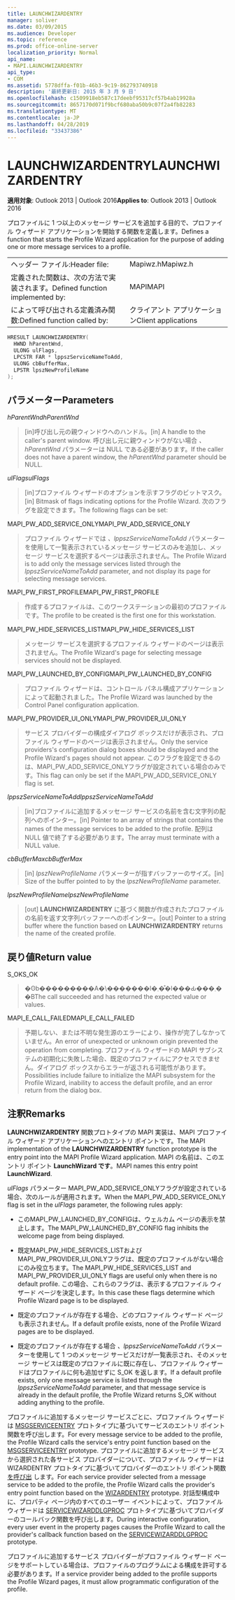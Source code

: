 ```yaml
---
title: LAUNCHWIZARDENTRY
manager: soliver
ms.date: 03/09/2015
ms.audience: Developer
ms.topic: reference
ms.prod: office-online-server
localization_priority: Normal
api_name:
- MAPI.LAUNCHWIZARDENTRY
api_type:
- COM
ms.assetid: 5778dffa-f01b-46b3-9c19-862793740918
description: '最終更新日: 2015 年 3 月 9 日'
ms.openlocfilehash: c1509918eb587c17deebf95317cf57b4ab19928a
ms.sourcegitcommit: 8657170d071f9bcf680aba50b9c07f2a4fb82283
ms.translationtype: MT
ms.contentlocale: ja-JP
ms.lasthandoff: 04/28/2019
ms.locfileid: "33437386"
---
```

# <a name="launchwizardentry"></a><span data-ttu-id="e6e7e-103">LAUNCHWIZARDENTRY</span><span class="sxs-lookup"><span data-stu-id="e6e7e-103">LAUNCHWIZARDENTRY</span></span>

  
  
<span data-ttu-id="e6e7e-104">**適用対象**: Outlook 2013 | Outlook 2016</span><span class="sxs-lookup"><span data-stu-id="e6e7e-104">**Applies to**: Outlook 2013 | Outlook 2016</span></span> 
  
<span data-ttu-id="e6e7e-105">プロファイルに 1 つ以上のメッセージ サービスを追加する目的で、プロファイル ウィザード アプリケーションを開始する関数を定義します。</span><span class="sxs-lookup"><span data-stu-id="e6e7e-105">Defines a function that starts the Profile Wizard application for the purpose of adding one or more message services to a profile.</span></span> 
  
|||
|:-----|:-----|
|<span data-ttu-id="e6e7e-106">ヘッダー ファイル:</span><span class="sxs-lookup"><span data-stu-id="e6e7e-106">Header file:</span></span>  <br/> |<span data-ttu-id="e6e7e-107">Mapiwz.h</span><span class="sxs-lookup"><span data-stu-id="e6e7e-107">Mapiwz.h</span></span>  <br/> |
|<span data-ttu-id="e6e7e-108">定義された関数は、次の方法で実装されます。</span><span class="sxs-lookup"><span data-stu-id="e6e7e-108">Defined function implemented by:</span></span>  <br/> |<span data-ttu-id="e6e7e-109">MAPI</span><span class="sxs-lookup"><span data-stu-id="e6e7e-109">MAPI</span></span>  <br/> |
|<span data-ttu-id="e6e7e-110">によって呼び出される定義済み関数:</span><span class="sxs-lookup"><span data-stu-id="e6e7e-110">Defined function called by:</span></span>  <br/> |<span data-ttu-id="e6e7e-111">クライアント アプリケーション</span><span class="sxs-lookup"><span data-stu-id="e6e7e-111">Client applications</span></span>  <br/> |
   
```cpp
HRESULT LAUNCHWIZARDENTRY(
  HWND hParentWnd,
  ULONG ulFlags,
  LPCSTR FAR * lppszServiceNameToAdd,
  ULONG cbBufferMax,
  LPSTR lpszNewProfileName
);
```

## <a name="parameters"></a><span data-ttu-id="e6e7e-112">パラメーター</span><span class="sxs-lookup"><span data-stu-id="e6e7e-112">Parameters</span></span>

 <span data-ttu-id="e6e7e-113">_hParentWnd_</span><span class="sxs-lookup"><span data-stu-id="e6e7e-113">_hParentWnd_</span></span>
  
> <span data-ttu-id="e6e7e-114">[in]呼び出し元の親ウィンドウへのハンドル。</span><span class="sxs-lookup"><span data-stu-id="e6e7e-114">[in] A handle to the caller's parent window.</span></span> <span data-ttu-id="e6e7e-115">呼び出し元に親ウィンドウがない場合  _、hParentWnd_ パラメーターは NULL である必要があります。</span><span class="sxs-lookup"><span data-stu-id="e6e7e-115">If the caller does not have a parent window, the  _hParentWnd_ parameter should be NULL.</span></span> 
    
 <span data-ttu-id="e6e7e-116">_ulFlags_</span><span class="sxs-lookup"><span data-stu-id="e6e7e-116">_ulFlags_</span></span>
  
> <span data-ttu-id="e6e7e-117">[in]プロファイル ウィザードのオプションを示すフラグのビットマスク。</span><span class="sxs-lookup"><span data-stu-id="e6e7e-117">[in] Bitmask of flags indicating options for the Profile Wizard.</span></span> <span data-ttu-id="e6e7e-118">次のフラグを設定できます。</span><span class="sxs-lookup"><span data-stu-id="e6e7e-118">The following flags can be set:</span></span>
    
<span data-ttu-id="e6e7e-119">MAPI_PW_ADD_SERVICE_ONLY</span><span class="sxs-lookup"><span data-stu-id="e6e7e-119">MAPI_PW_ADD_SERVICE_ONLY</span></span> 
  
> <span data-ttu-id="e6e7e-120">プロファイル ウィザードでは  _、lppszServiceNameToAdd_ パラメーターを使用して一覧表示されているメッセージ サービスのみを追加し、メッセージ サービスを選択するページは表示されません。</span><span class="sxs-lookup"><span data-stu-id="e6e7e-120">The Profile Wizard is to add only the message services listed through the  _lppszServiceNameToAdd_ parameter, and not display its page for selecting message services.</span></span> 
    
<span data-ttu-id="e6e7e-121">MAPI_PW_FIRST_PROFILE</span><span class="sxs-lookup"><span data-stu-id="e6e7e-121">MAPI_PW_FIRST_PROFILE</span></span> 
  
> <span data-ttu-id="e6e7e-122">作成するプロファイルは、このワークステーションの最初のプロファイルです。</span><span class="sxs-lookup"><span data-stu-id="e6e7e-122">The profile to be created is the first one for this workstation.</span></span> 
    
<span data-ttu-id="e6e7e-123">MAPI_PW_HIDE_SERVICES_LIST</span><span class="sxs-lookup"><span data-stu-id="e6e7e-123">MAPI_PW_HIDE_SERVICES_LIST</span></span> 
  
> <span data-ttu-id="e6e7e-124">メッセージ サービスを選択するプロファイル ウィザードのページは表示されません。</span><span class="sxs-lookup"><span data-stu-id="e6e7e-124">The Profile Wizard's page for selecting message services should not be displayed.</span></span> 
    
<span data-ttu-id="e6e7e-125">MAPI_PW_LAUNCHED_BY_CONFIG</span><span class="sxs-lookup"><span data-stu-id="e6e7e-125">MAPI_PW_LAUNCHED_BY_CONFIG</span></span> 
  
> <span data-ttu-id="e6e7e-126">プロファイル ウィザードは、コントロール パネル構成アプリケーションによって起動されました。</span><span class="sxs-lookup"><span data-stu-id="e6e7e-126">The Profile Wizard was launched by the Control Panel configuration application.</span></span> 
    
<span data-ttu-id="e6e7e-127">MAPI_PW_PROVIDER_UI_ONLY</span><span class="sxs-lookup"><span data-stu-id="e6e7e-127">MAPI_PW_PROVIDER_UI_ONLY</span></span> 
  
> <span data-ttu-id="e6e7e-128">サービス プロバイダーの構成ダイアログ ボックスだけが表示され、プロファイル ウィザードのページは表示されません。</span><span class="sxs-lookup"><span data-stu-id="e6e7e-128">Only the service providers's configuration dialog boxes should be displayed and the Profile Wizard's pages should not appear.</span></span> <span data-ttu-id="e6e7e-129">このフラグを設定できるのは、MAPI_PW_ADD_SERVICE_ONLYフラグが設定されている場合のみです。</span><span class="sxs-lookup"><span data-stu-id="e6e7e-129">This flag can only be set if the MAPI_PW_ADD_SERVICE_ONLY flag is set.</span></span> 
    
 <span data-ttu-id="e6e7e-130">_lppszServiceNameToAdd_</span><span class="sxs-lookup"><span data-stu-id="e6e7e-130">_lppszServiceNameToAdd_</span></span>
  
> <span data-ttu-id="e6e7e-131">[in]プロファイルに追加するメッセージ サービスの名前を含む文字列の配列へのポインター。</span><span class="sxs-lookup"><span data-stu-id="e6e7e-131">[in] Pointer to an array of strings that contains the names of the message services to be added to the profile.</span></span> <span data-ttu-id="e6e7e-132">配列は NULL 値で終了する必要があります。</span><span class="sxs-lookup"><span data-stu-id="e6e7e-132">The array must terminate with a NULL value.</span></span> 
    
 <span data-ttu-id="e6e7e-133">_cbBufferMax_</span><span class="sxs-lookup"><span data-stu-id="e6e7e-133">_cbBufferMax_</span></span>
  
> <span data-ttu-id="e6e7e-134">[in]  _lpszNewProfileName_ パラメーターが指すバッファーのサイズ。</span><span class="sxs-lookup"><span data-stu-id="e6e7e-134">[in] Size of the buffer pointed to by the  _lpszNewProfileName_ parameter.</span></span> 
    
 <span data-ttu-id="e6e7e-135">_lpszNewProfileName_</span><span class="sxs-lookup"><span data-stu-id="e6e7e-135">_lpszNewProfileName_</span></span>
  
> <span data-ttu-id="e6e7e-136">[out] **LAUNCHWIZARDENTRY** に基づく関数が作成されたプロファイルの名前を返す文字列バッファーへのポインター。</span><span class="sxs-lookup"><span data-stu-id="e6e7e-136">[out] Pointer to a string buffer where the function based on **LAUNCHWIZARDENTRY** returns the name of the created profile.</span></span> 
    
## <a name="return-value"></a><span data-ttu-id="e6e7e-137">戻り値</span><span class="sxs-lookup"><span data-stu-id="e6e7e-137">Return value</span></span>

<span data-ttu-id="e6e7e-138">S_OK</span><span class="sxs-lookup"><span data-stu-id="e6e7e-138">S_OK</span></span> 
  
> <span data-ttu-id="e6e7e-139">�ʘb���������A�\�������l�܂��͒l���Ԃ���܂��B</span><span class="sxs-lookup"><span data-stu-id="e6e7e-139">The call succeeded and has returned the expected value or values.</span></span> 
    
<span data-ttu-id="e6e7e-140">MAPI_E_CALL_FAILED</span><span class="sxs-lookup"><span data-stu-id="e6e7e-140">MAPI_E_CALL_FAILED</span></span> 
  
> <span data-ttu-id="e6e7e-141">予期しない、または不明な発生源のエラーにより、操作が完了しなかっていません。</span><span class="sxs-lookup"><span data-stu-id="e6e7e-141">An error of unexpected or unknown origin prevented the operation from completing.</span></span> <span data-ttu-id="e6e7e-142">プロファイル ウィザードの MAPI サブシステムの初期化に失敗した場合、既定のプロファイルにアクセスできません。ダイアログ ボックスからエラーが返される可能性があります。</span><span class="sxs-lookup"><span data-stu-id="e6e7e-142">Possibilities include failure to initialize the MAPI subsystem for the Profile Wizard, inability to access the default profile, and an error return from the dialog box.</span></span>
    
## <a name="remarks"></a><span data-ttu-id="e6e7e-143">注釈</span><span class="sxs-lookup"><span data-stu-id="e6e7e-143">Remarks</span></span>

<span data-ttu-id="e6e7e-144">**LAUNCHWIZARDENTRY** 関数プロトタイプの MAPI 実装は、MAPI プロファイル ウィザード アプリケーションへのエントリ ポイントです。</span><span class="sxs-lookup"><span data-stu-id="e6e7e-144">The MAPI implementation of the **LAUNCHWIZARDENTRY** function prototype is the entry point into the MAPI Profile Wizard application.</span></span> <span data-ttu-id="e6e7e-145">MAPI の名前は、このエントリ ポイント **LaunchWizard です**。</span><span class="sxs-lookup"><span data-stu-id="e6e7e-145">MAPI names this entry point **LaunchWizard**.</span></span> 
  
<span data-ttu-id="e6e7e-146">_ulFlags_ パラメーター MAPI_PW_ADD_SERVICE_ONLYフラグが設定されている場合、次のルールが適用されます。</span><span class="sxs-lookup"><span data-stu-id="e6e7e-146">When the MAPI_PW_ADD_SERVICE_ONLY flag is set in the  _ulFlags_ parameter, the following rules apply:</span></span> 
  
- <span data-ttu-id="e6e7e-147">このMAPI_PW_LAUNCHED_BY_CONFIGは、ウェルカム ページの表示を禁止します。</span><span class="sxs-lookup"><span data-stu-id="e6e7e-147">The MAPI_PW_LAUNCHED_BY_CONFIG flag inhibits the welcome page from being displayed.</span></span> 
    
- <span data-ttu-id="e6e7e-148">既定MAPI_PW_HIDE_SERVICES_LISTおよびMAPI_PW_PROVIDER_UI_ONLYフラグは、既定のプロファイルがない場合にのみ役立ちます。</span><span class="sxs-lookup"><span data-stu-id="e6e7e-148">The MAPI_PW_HIDE_SERVICES_LIST and MAPI_PW_PROVIDER_UI_ONLY flags are useful only when there is no default profile.</span></span> <span data-ttu-id="e6e7e-149">この場合、これらのフラグは、表示するプロファイル ウィザード ページを決定します。</span><span class="sxs-lookup"><span data-stu-id="e6e7e-149">In this case these flags determine which Profile Wizard page is to be displayed.</span></span> 
    
- <span data-ttu-id="e6e7e-150">既定のプロファイルが存在する場合、どのプロファイル ウィザード ページも表示されません。</span><span class="sxs-lookup"><span data-stu-id="e6e7e-150">If a default profile exists, none of the Profile Wizard pages are to be displayed.</span></span> 
    
- <span data-ttu-id="e6e7e-151">既定のプロファイルが存在する場合  _、lppszServiceNameToAdd_ パラメーターを使用して 1 つのメッセージ サービスだけが一覧表示され、そのメッセージ サービスは既定のプロファイルに既に存在し、プロファイル ウィザードはプロファイルに何も追加せずに S_OK を返します。</span><span class="sxs-lookup"><span data-stu-id="e6e7e-151">If a default profile exists, only one message service is listed through the  _lppszServiceNameToAdd_ parameter, and that message service is already in the default profile, the Profile Wizard returns S_OK without adding anything to the profile.</span></span> 
    
<span data-ttu-id="e6e7e-152">プロファイルに追加するメッセージ サービスごとに、プロファイル ウィザードは [MSGSERVICEENTRY](msgserviceentry.md) プロトタイプに基づいてサービスのエントリ ポイント関数を呼び出します。</span><span class="sxs-lookup"><span data-stu-id="e6e7e-152">For every message service to be added to the profile, the Profile Wizard calls the service's entry point function based on the [MSGSERVICEENTRY](msgserviceentry.md) prototype.</span></span> <span data-ttu-id="e6e7e-153">プロファイルに追加するメッセージ サービスから選択された各サービス プロバイダーについて、プロファイル ウィザードは WIZARDENTRY プロトタイプに基づいてプロバイダーのエントリ ポイント関数 [を呼び出](wizardentry.md) します。</span><span class="sxs-lookup"><span data-stu-id="e6e7e-153">For each service provider selected from a message service to be added to the profile, the Profile Wizard calls the provider's entry point function based on the [WIZARDENTRY](wizardentry.md) prototype.</span></span> <span data-ttu-id="e6e7e-154">対話型構成中に、プロパティ ページ内のすべてのユーザー イベントによって、プロファイル ウィザードは [SERVICEWIZARDDLGPROC](servicewizarddlgproc.md) プロトタイプに基づいてプロバイダーのコールバック関数を呼び出します。</span><span class="sxs-lookup"><span data-stu-id="e6e7e-154">During interactive configuration, every user event in the property pages causes the Profile Wizard to call the provider's callback function based on the [SERVICEWIZARDDLGPROC](servicewizarddlgproc.md) prototype.</span></span> 
  
<span data-ttu-id="e6e7e-155">プロファイルに追加するサービス プロバイダーがプロファイル ウィザード ページをサポートしている場合は、プロファイルのプログラムによる構成を許可する必要があります。</span><span class="sxs-lookup"><span data-stu-id="e6e7e-155">If a service provider being added to the profile supports the Profile Wizard pages, it must allow programmatic configuration of the profile.</span></span>
  

